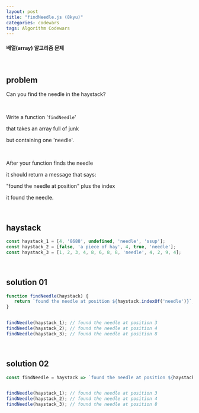```yaml
---
layout: post
title: "findNeedle.js (8kyu)"
categories: codewars
tags: Algorithm Codewars
---
```


#### 배열(array) 알고리즘 문제

<br>

## problem

Can you find the needle in the haystack?

<br>

Write a function '`findNeedle`'

that takes an array full of junk

but containing one 'needle'.

<br>

After your function finds the needle

it should return a message that says:

"found the needle at position" plus the index

it found the needle.

<br>

## haystack

```javascript
const haystack_1 = [4, '8688', undefined, 'needle', 'ssup'];
const haystack_2 = [false, 'a piece of hay', 4, true, 'needle'];
const haystack_3 = [1, 2, 3, 4, 8, 6, 8, 8, 'needle', 4, 2, 9, 4];
```

<br>

## solution 01

```javascript
function findNeedle(haystack) {
   return `found the needle at position ${haystack.indexOf('needle')}`;
}


findNeedle(haystack_1);	// found the needle at position 3
findNeedle(haystack_2);	// found the needle at position 4
findNeedle(haystack_3);	// found the needle at position 8
```

<br>

## solution 02

```javascript
const findNeedle = haystack => `found the needle at position ${haystack.indexOf('needle')}`;


findNeedle(haystack_1);	// found the needle at position 3
findNeedle(haystack_2);	// found the needle at position 4
findNeedle(haystack_3);	// found the needle at position 8
```


